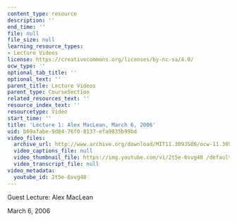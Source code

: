 ```yaml
---
content_type: resource
description: ''
end_time: ''
file: null
file_size: null
learning_resource_types:
- Lecture Videos
license: https://creativecommons.org/licenses/by-nc-sa/4.0/
ocw_type: ''
optional_tab_title: ''
optional_text: ''
parent_title: Lecture Videos
parent_type: CourseSection
related_resources_text: ''
resource_index_text: ''
resourcetype: Video
start_time: ''
title: 'Lecture 1: Alex MacLean, March 6, 2006'
uid: b69afabe-9d84-76f0-8137-efa9835b99bd
video_files:
  archive_url: http://www.archive.org/download/MIT11.309JS06/ocw-11.309j-06mar2006-220k.mp4
  video_captions_file: null
  video_thumbnail_file: https://img.youtube.com/vi/2t5e-6vvg48 /default.jpg
  video_transcript_file: null
video_metadata:
  youtube_id: 2t5e-6vvg48
---
```


Guest Lecture: Alex MacLean

March 6, 2006

